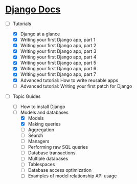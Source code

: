 # [Django Docs](https://docs.djangoproject.com/en/1.11/)

- [ ] Tutorials

  - [x] Django at a glance
  - [x] Writing your first Django app, part 1
  - [x] Writing your first Django app, part 2
  - [x] Writing your first Django app, part 3
  - [x] Writing your first Django app, part 4
  - [x] Writing your first Django app, part 5
  - [x] Writing your first Django app, part 6
  - [x] Writing your first Django app, part 7
  - [x] Advanced tutorial: How to write reusable apps
  - [ ] Advanced tutorial: Writing your first patch for Django

- [ ] Topic Guides

  - [ ] How to install Django
  - [ ] Models and databases
    - [x] Models
    - [x] Making queries
    - [ ] Aggregation
    - [ ] Search
    - [ ] Managers
    - [ ] Performing raw SQL queries
    - [ ] Database transactions
    - [ ] Multiple databases
    - [ ] Tablespaces
    - [ ] Database access optimization
    - [ ] Examples of model relationship API usage
